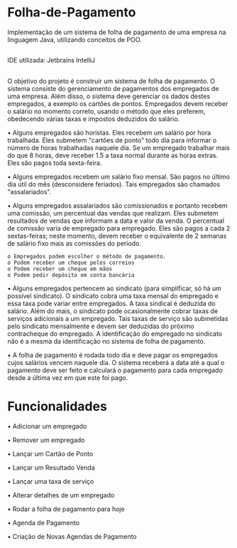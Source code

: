 # Folha-de-Pagamento

Implementação de um sistema de folha de pagamento de uma empresa na linguagem Java, utilizando conceitos de POO. 

##

IDE utilizada: Jetbrains IntelliJ

##

O objetivo do projeto é construir um sistema de folha de pagamento. O sistema consiste do  gerenciamento de pagamentos dos empregados de uma empresa. Além disso, o sistema deve  gerenciar os dados destes empregados, a exemplo os cartões de pontos. Empregados devem receber  o salário no momento correto, usando o método que eles preferem, obedecendo várias taxas e  impostos deduzidos do salário.


  • Alguns empregados são horistas. Eles recebem um salário por hora trabalhada. Eles  submetem "cartões de ponto" todo dia para informar o número de horas trabalhadas naquele  dia. Se um empregado trabalhar mais do que 8 horas, deve receber 1.5 a taxa normal  durante as horas extras. Eles são pagos toda sexta-feira.
  
  
  • Alguns empregados recebem um salário fixo mensal. São pagos no último dia útil do mês  (desconsidere feriados). Tais empregados são chamados "assalariados".  
  
  
  • Alguns empregados assalariados são comissionados e portanto recebem uma comissão, um  percentual das vendas que realizam. Eles submetem resultados de vendas que informam a  data e valor da venda. O percentual de comissão varia de empregado para empregado. Eles são pagos a cada 2 sextas-feiras; neste momento, devem receber o equivalente de 2 semanas  de salário fixo mais as comissões do período.  
  
  
    o Empregados podem escolher o método de pagamento.  
    o Podem receber um cheque pelos correios  
    o Podem receber um cheque em mãos  
    o Podem pedir depósito em conta bancária 
    
    
  • Alguns empregados pertencem ao sindicato (para simplificar, só há um possível sindicato). O sindicato cobra uma taxa mensal do empregado e essa taxa pode variar entre empregados. A taxa sindical é deduzida do salário. Além do mais, o sindicato pode ocasionalmente cobrar taxas de serviços adicionais a um empregado. Tais taxas de serviço  são submetidas pelo sindicato mensalmente e devem ser deduzidas do próximo contracheque do empregado. A identificação do empregado no sindicato não é a mesma da  identificação no sistema de folha de pagamento.  
  
  
  • A folha de pagamento é rodada todo dia e deve pagar os empregados cujos salários vencem  naquele dia. O sistema receberá a data até a qual o pagamento deve ser feito e calculará o  pagamento para cada empregado desde a última vez em que este foi pago.
  
##

# Funcionalidades

• Adicionar um empregado 

• Remover um empregado 

• Lançar um Cartão de Ponto 

• Lançar um Resultado Venda

• Lançar uma taxa de serviço

• Alterar detalhes de um empregado 

• Rodar a folha de pagamento para hoje

• Agenda de Pagamento

• Criação de Novas Agendas de Pagamento
